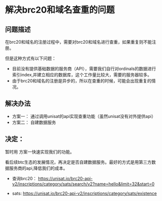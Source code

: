 
# 解决brc20和域名查重的问题


## 问题描述

在brc20和域名的注册过程中，需要对brc20和域名进行查重，如果重复则不能注册。

但是这种方式有以下问题：

- 目前没有提供基础数据的服务商（API），需要我们自行对ordinals的数据进行索引index,并建立相应的数据库，这个工作量比较大，需要的服务器较多。
- 由于brc20和域名的注册是异步的，所以在查重的时候，可能会出现重复的情况。


## 解决办法


- 方案一： 通过调用unisat的api实现查重功能（虽然unisat没有对外提供api）
- 方案二： 自建数据服务


## 决定：

暂时用 方案一快速实现我们的功能。

看后续btc生态的发展情况，再决定是否自建数据服务。最好的方式是用第三方数据服务商的api,降低我们的成本。


- 查询brc20： https://unisat.io/brc20-api-v2/inscriptions/category/sats/search/v2?name=hello&limit=32&start=0

- sats: https://unisat.io/brc20-api-v2/inscriptions/category/sats/existence



